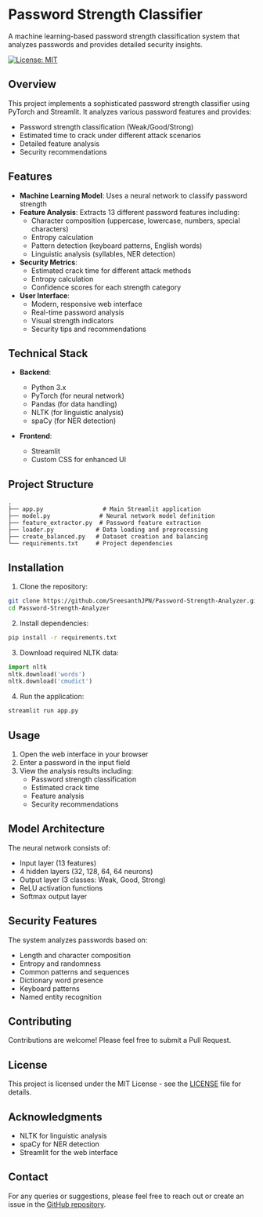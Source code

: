 # Password Strength Classifier

A machine learning-based password strength classification system that analyzes passwords and provides detailed security insights.

[![License: MIT](https://img.shields.io/badge/License-MIT-yellow.svg)](https://opensource.org/licenses/MIT)

## Overview

This project implements a sophisticated password strength classifier using PyTorch and Streamlit. It analyzes various password features and provides:
- Password strength classification (Weak/Good/Strong)
- Estimated time to crack under different attack scenarios
- Detailed feature analysis
- Security recommendations

## Features

- **Machine Learning Model**: Uses a neural network to classify password strength
- **Feature Analysis**: Extracts 13 different password features including:
  - Character composition (uppercase, lowercase, numbers, special characters)
  - Entropy calculation
  - Pattern detection (keyboard patterns, English words)
  - Linguistic analysis (syllables, NER detection)
- **Security Metrics**:
  - Estimated crack time for different attack methods
  - Entropy calculation
  - Confidence scores for each strength category
- **User Interface**:
  - Modern, responsive web interface
  - Real-time password analysis
  - Visual strength indicators
  - Security tips and recommendations

## Technical Stack

- **Backend**:
  - Python 3.x
  - PyTorch (for neural network)
  - Pandas (for data handling)
  - NLTK (for linguistic analysis)
  - spaCy (for NER detection)

- **Frontend**:
  - Streamlit
  - Custom CSS for enhanced UI

## Project Structure

```
.
├── app.py                 # Main Streamlit application
├── model.py              # Neural network model definition
├── feature_extractor.py  # Password feature extraction
├── loader.py            # Data loading and preprocessing
├── create_balanced.py   # Dataset creation and balancing
└── requirements.txt     # Project dependencies
```

## Installation

1. Clone the repository:
```bash
git clone https://github.com/SreesanthJPN/Password-Strength-Analyzer.git
cd Password-Strength-Analyzer
```

2. Install dependencies:
```bash
pip install -r requirements.txt
```

3. Download required NLTK data:
```python
import nltk
nltk.download('words')
nltk.download('cmudict')
```

4. Run the application:
```bash
streamlit run app.py
```

## Usage

1. Open the web interface in your browser
2. Enter a password in the input field
3. View the analysis results including:
   - Password strength classification
   - Estimated crack time
   - Feature analysis
   - Security recommendations

## Model Architecture

The neural network consists of:
- Input layer (13 features)
- 4 hidden layers (32, 128, 64, 64 neurons)
- Output layer (3 classes: Weak, Good, Strong)
- ReLU activation functions
- Softmax output layer

## Security Features

The system analyzes passwords based on:
- Length and character composition
- Entropy and randomness
- Common patterns and sequences
- Dictionary word presence
- Keyboard patterns
- Named entity recognition

## Contributing

Contributions are welcome! Please feel free to submit a Pull Request.

## License

This project is licensed under the MIT License - see the [LICENSE](LICENSE) file for details.

## Acknowledgments

- NLTK for linguistic analysis
- spaCy for NER detection
- Streamlit for the web interface

## Contact

For any queries or suggestions, please feel free to reach out or create an issue in the [GitHub repository](https://github.com/SreesanthJPN/Password-Strength-Analyzer). 
